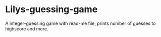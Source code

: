 # Lilys-guessing-game
A integer-guessing game with read-me file, prints number of guesses to highscore and more.  
